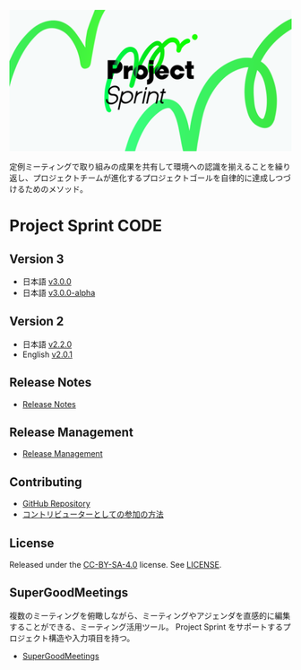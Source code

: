 ![](images/pjs_og.png)

定例ミーティングで取り組みの成果を共有して環境への認識を揃えることを繰り返し、プロジェクトチームが進化するプロジェクトゴールを自律的に達成しつづけるためのメソッド。

# Project Sprint CODE

## Version 3

* 日本語 [v3.0.0](ja-v3.0.0/README.md)
* 日本語 [v3.0.0-alpha](ja-v3.0.0-alpha)

## Version 2

* 日本語 [v2.2.0](ja-v2.2.0/README.md)
* English [v2.0.1](en-v2.0.1/README.md)

## Release Notes

* [Release Notes](releasenotes.md)

## Release Management

* [Release Management](releasemanagement.md)

## Contributing

* [GitHub Repository](https://github.com/copilot-jp/project-sprint)
* [コントリビューターとしての参加の方法](contributing.md)

## License

Released under the [CC-BY-SA-4.0](http://creativecommons.org/licenses/by-sa/4.0/) license. See [LICENSE](LICENCE/).

## SuperGoodMeetings

複数のミーティングを俯瞰しながら、ミーティングやアジェンダを直感的に編集することができる、ミーティング活用ツール。 Project Sprint をサポートするプロジェクト構造や入力項目を持つ。

* [SuperGoodMeetings](https://supergoodmeetings.com)

